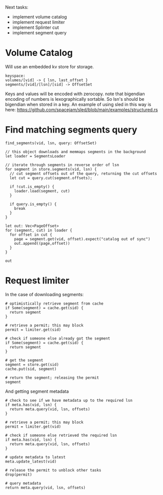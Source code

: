 Next tasks:
- implement volume catalog
- implement request limiter
- implement Splinter cut
- implement segment query

# Volume Catalog
Will use an embedded kv store for storage.

```
keyspace:
volumes/[vid] -> { lsn, last_offset }
segments/[vid]/[lsn]/[sid] -> OffsetSet
```

Keys and values will be encoded with zerocopy. note that bigendian encoding of numbers is lexographically sortable. So lsn's should be bigendian when stored in a key. An example of using sled in this way is here: https://github.com/spacejam/sled/blob/main/examples/structured.rs

# Find matching segments query

```
find_segments(vid, lsn, query: OffsetSet)

// this object downloads and memmaps segments in the background
let loader = SegmentsLoader

// iterate through segments in reverse order of lsn
for segment in store.segments(vid, lsn) {
  // cut segment offsets out of the query, returning the cut offsets
  let cut = query.cut(segment.offsets);

  if !cut.is_empty() {
    loader.load(segment, cut)
  }

  if query.is_empty() {
    break
  }
}

let out: Vec<PageOffset>
for (segment, cut) in loader {
  for offset in cut {
    page = segment.get(vid, offset).expect("catalog out of sync")
    out.append((page,offset))
  }
}

out
```

# Request limiter
In the case of downloading segments:

```
# optimistically retrieve segment from cache
if Some(segment) = cache.get(sid) {
  return segment
}

# retrieve a permit; this may block
permit = limiter.get(sid)

# check if someone else already got the segment
if Some(segment) = cache.get(sid) {
  return segment
}

# get the segment
segment = store.get(sid)
cache.put(sid, segment)

# return the segment; releasing the permit
segment

```

And getting segment metadata

```
# check to see if we have metadata up to the required lsn
if meta.has(vid, lsn) {
  return meta.query(vid, lsn, offsets)
}

# retrieve a permit; this may block
permit = limiter.get(vid)

# check if someone else retrieved the required lsn
if meta.has(vid, lsn) {
  return meta.query(vid, lsn, offsets)
}

# update metadata to latest
meta.update_latest(vid)

# release the permit to unblock other tasks
drop(permit)

# query metadata
return meta.query(vid, lsn, offsets)
```